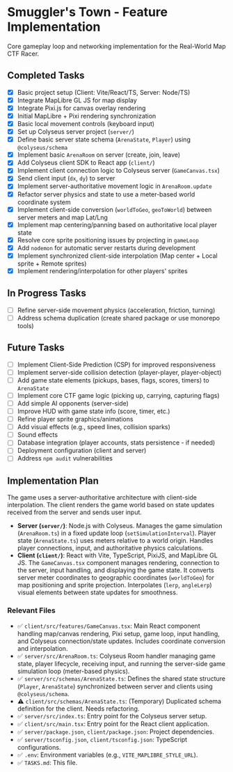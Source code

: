 # Smuggler's Town - Feature Implementation

Core gameplay loop and networking implementation for the Real-World Map CTF Racer.

## Completed Tasks

- [x] Basic project setup (Client: Vite/React/TS, Server: Node/TS)
- [x] Integrate MapLibre GL JS for map display
- [x] Integrate Pixi.js for canvas overlay rendering
- [x] Initial MapLibre + Pixi rendering synchronization
- [x] Basic local movement controls (keyboard input)
- [x] Set up Colyseus server project (`server/`)
- [x] Define basic server state schema (`ArenaState`, `Player`) using `@colyseus/schema`
- [x] Implement basic `ArenaRoom` on server (create, join, leave)
- [x] Add Colyseus client SDK to React app (`client/`)
- [x] Implement client connection logic to Colyseus server (`GameCanvas.tsx`)
- [x] Send client input (`dx`, `dy`) to server
- [x] Implement server-authoritative movement logic in `ArenaRoom.update`
- [x] Refactor server physics and state to use a meter-based world coordinate system
- [x] Implement client-side conversion (`worldToGeo`, `geoToWorld`) between server meters and map Lat/Lng
- [x] Implement map centering/panning based on authoritative local player state
- [x] Resolve core sprite positioning issues by projecting in `gameLoop`
- [x] Add `nodemon` for automatic server restarts during development
- [x] Implement synchronized client-side interpolation (Map center + Local sprite + Remote sprites)
- [x] Implement rendering/interpolation for other players' sprites

## In Progress Tasks

- [ ] Refine server-side movement physics (acceleration, friction, turning)
- [ ] Address schema duplication (create shared package or use monorepo tools)

## Future Tasks

- [ ] Implement Client-Side Prediction (CSP) for improved responsiveness
- [ ] Implement server-side collision detection (player-player, player-object)
- [ ] Add game state elements (pickups, bases, flags, scores, timers) to `ArenaState`
- [ ] Implement core CTF game logic (picking up, carrying, capturing flags)
- [ ] Add simple AI opponents (server-side)
- [ ] Improve HUD with game state info (score, timer, etc.)
- [ ] Refine player sprite graphics/animations
- [ ] Add visual effects (e.g., speed lines, collision sparks)
- [ ] Sound effects
- [ ] Database integration (player accounts, stats persistence - if needed)
- [ ] Deployment configuration (client and server)
- [ ] Address `npm audit` vulnerabilities

## Implementation Plan

The game uses a server-authoritative architecture with client-side interpolation. The client renders the game world based on state updates received from the server and sends user input.

- **Server (`server/`)**: Node.js with Colyseus. Manages the game simulation (`ArenaRoom.ts`) in a fixed update loop (`setSimulationInterval`). Player state (`ArenaState.ts`) uses meters relative to a world origin. Handles player connections, input, and authoritative physics calculations.
- **Client (`client/`)**: React with Vite, TypeScript, PixiJS, and MapLibre GL JS. The `GameCanvas.tsx` component manages rendering, connection to the server, input handling, and displaying the game state. It converts server meter coordinates to geographic coordinates (`worldToGeo`) for map positioning and sprite projection. Interpolates (`lerp`, `angleLerp`) visual elements between state updates for smoothness.

### Relevant Files

- ✅ `client/src/features/GameCanvas.tsx`: Main React component handling map/canvas rendering, Pixi setup, game loop, input handling, and Colyseus connection/state updates. Includes coordinate conversion and interpolation.
- ✅ `server/src/ArenaRoom.ts`: Colyseus Room handler managing game state, player lifecycle, receiving input, and running the server-side game simulation loop (meter-based physics).
- ✅ `server/src/schemas/ArenaState.ts`: Defines the shared state structure (`Player`, `ArenaState`) synchronized between server and clients using `@colyseus/schema`.
- ⚠️ `client/src/schemas/ArenaState.ts`: (Temporary) Duplicated schema definition for the client. Needs refactoring.
- ✅ `server/src/index.ts`: Entry point for the Colyseus server setup.
- ✅ `client/src/main.tsx`: Entry point for the React client application.
- ✅ `server/package.json`, `client/package.json`: Project dependencies.
- ✅ `server/tsconfig.json`, `client/tsconfig.json`: TypeScript configurations.
- ✅ `.env`: Environment variables (e.g., `VITE_MAPLIBRE_STYLE_URL`).
- ✅ `TASKS.md`: This file.
